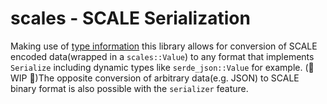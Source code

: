 # scales - SCALE Serialization

Making use of [type information](https://github.com/paritytech/scale-info) this library allows for conversion of SCALE encoded data(wrapped in a `scales::Value`) to any format that implements `Serialize` including dynamic types like `serde_json::Value` for example. (🚧 WIP 🚧)The opposite conversion of arbitrary data(e.g. JSON) to SCALE binary format is also possible with the `serializer` feature.
